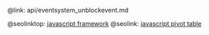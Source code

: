 @link: api/eventsystem_unblockevent.md

@seolinktop: [javascript framework](https://webix.com)
@seolink: [javascript pivot table](https://webix.com/pivot/)